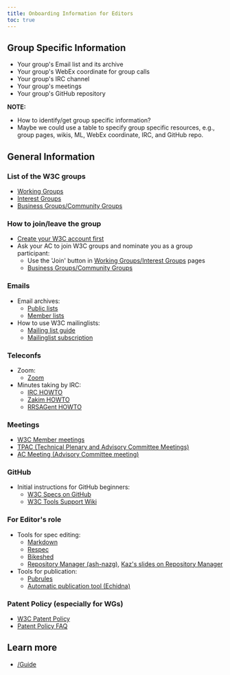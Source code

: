 ```yaml
---
title: Onboarding Information for Editors
toc: true
---
```


## Group Specific Information
* Your group's Email list and its archive
* Your group's WebEx coordinate for group calls
* Your group's IRC channel
* Your group's meetings
* Your group's GitHub repository

**NOTE:**
* How to identify/get group specific information?
* Maybe we could use a table to specify group specific resources, e.g., group pages, wikis, ML, WebEx coordinate, IRC, and GitHub repo.

## General Information

### List of the W3C groups
* [Working Groups](https://www.w3.org/groups/wg/)
* [Interest Groups](https://www.w3.org/groups/ig/)
* [Business Groups/Community Groups](https://www.w3.org/community/groups/)

### How to join/leave the group
* [Create your W3C account first](https://www.w3.org/accounts/request)
* Ask your AC to join W3C groups and nominate you as a group participant:
  * Use the 'Join' button in [Working Groups/Interest Groups](https://www.w3.org/groups/) pages
  * [Business Groups/Community Groups](https://www.w3.org/community/groups/)

### Emails
* Email archives:
  * [Public lists](https://lists.w3.org/)
  * [Member lists](https://lists.w3.org/Archives/Member/)
* How to use W3C mailinglists:
  * [Mailing list guide](https://www.w3.org/Mail/)
  * [Mailinglist subscription](https://www.w3.org/Mail/Request)

### Teleconfs
* Zoom:
  * [Zoom](https://www.w3.org/Guide/meetings/zoom)
* Minutes taking by IRC:
  * [IRC HOWTO](https://www.w3.org/Project/IRC/)
  * [Zakim HOWTO](https://www.w3.org/2001/12/zakim-irc-bot.html)
  * [RRSAGent HOWTO](https://www.w3.org/2002/03/RRSAgent)

### Meetings
* [W3C Member meetings](https://www.w3.org/events/)
* [TPAC (Technical Plenary and Advisory Committee Meetings)](https://www.w3.org/events/tpac/)
* [AC Meeting (Advisory Committee meeting)](https://www.w3.org/events/ac/)

### GitHub
* Initial instructions for GitHub beginners:
  * [W3C Specs on GitHub](https://w3c.github.io/specs.html)
  * [W3C Tools Support Wiki](https://www.w3.org/2006/tools/wiki/Github)

### For Editor's role
* Tools for spec editing:
  * [Markdown](https://github.github.com/gfm/)
  * [Respec](https://github.com/speced/respec/wiki/format)
  * [Bikeshed](https://speced.github.io/bikeshed/)
  * [Repository Manager (ash-nazg)](https://github.com/w3c/ash-nazg/), [Kaz's slides on Repository Manager](https://www.w3.org/2017/Talks/0608-ash-nazg-ka/)
* Tools for publication:
  * [Pubrules](https://www.w3.org/pubrules/)
  * [Automatic publication tool (Echidna)](https://labs.w3.org/echidna/)

### Patent Policy (especially for WGs)
* [W3C Patent Policy](https://www.w3.org/policies/patent-policy/)
* [Patent Policy FAQ](https://www.w3.org/2003/12/22-pp-faq.html)

## Learn more
* [/Guide](https://www.w3.org/Guide/)

